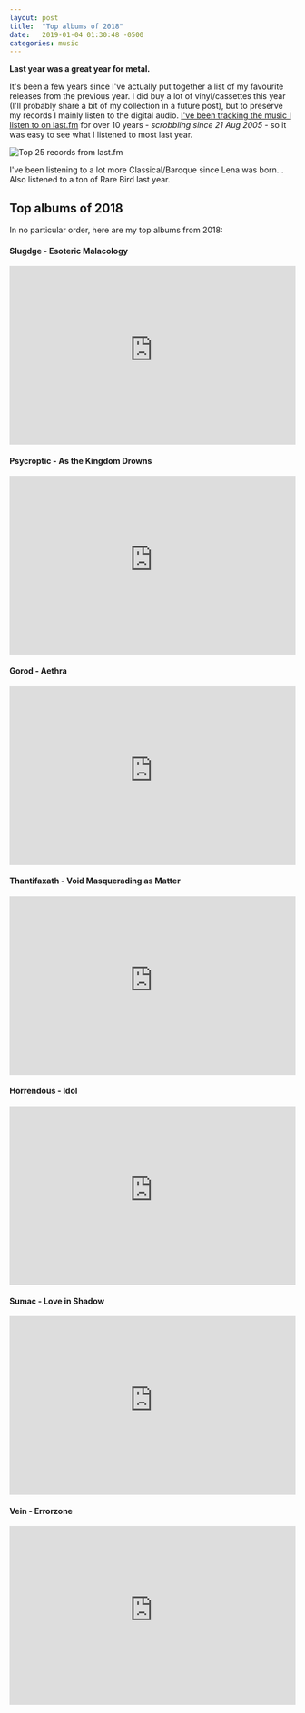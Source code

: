 ```yaml
---
layout: post
title:  "Top albums of 2018"
date:   2019-01-04 01:30:48 -0500
categories: music
---
```


**Last year was a great year for metal.**

It's been a few years since I've actually put together a list of my favourite releases from the previous year. I did buy a lot of vinyl/cassettes this year (I'll probably share a bit of my collection in a future post), but to preserve my records I mainly listen to the digital audio. [I've been tracking the music I listen to on last.fm](https://www.last.fm/user/Mareko) for over 10 years - *scrobbling since 21 Aug 2005* - so it was easy to see what I listened to most last year.

![Top 25 records from last.fm](https://dl.dropboxusercontent.com/s/2ahhl0j0ia3m5zx/collage.jpg)

I've been listening to a lot more Classical/Baroque since Lena was born... Also listened to a ton of Rare Bird last year.

## Top albums of 2018

In no particular order, here are my top albums from 2018:

#### Slugdge - Esoteric Malacology

  <iframe width="100%" height="315" src="https://www.youtube-nocookie.com/embed/BsTsOZqQiTc" frameborder="0" allow="accelerometer; autoplay; encrypted-media; gyroscope; picture-in-picture" allowfullscreen></iframe>

#### Psycroptic - As the Kingdom Drowns

  <iframe width="100%" height="315" src="https://www.youtube-nocookie.com/embed/UVWx4HibjMA" frameborder="0" allow="accelerometer; autoplay; encrypted-media; gyroscope; picture-in-picture" allowfullscreen></iframe>

#### Gorod - Aethra

  <iframe width="100%" height="315" src="https://www.youtube-nocookie.com/embed/BdpP-aAZhjs" frameborder="0" allow="accelerometer; autoplay; encrypted-media; gyroscope; picture-in-picture" allowfullscreen></iframe>

#### Thantifaxath - Void Masquerading as Matter

  <iframe width="100%" height="315" src="https://www.youtube-nocookie.com/embed/SSk23EvfZ2s" frameborder="0" allow="accelerometer; autoplay; encrypted-media; gyroscope; picture-in-picture" allowfullscreen></iframe>

#### Horrendous - Idol

  <iframe width="100%" height="315" src="https://www.youtube-nocookie.com/embed/-r9iS6fWnMA" frameborder="0" allow="accelerometer; autoplay; encrypted-media; gyroscope; picture-in-picture" allowfullscreen></iframe>

#### Sumac - Love in Shadow

  <iframe width="100%" height="315" src="https://www.youtube-nocookie.com/embed/DwmeIbwlv9M" frameborder="0" allow="accelerometer; autoplay; encrypted-media; gyroscope; picture-in-picture" allowfullscreen></iframe>

#### Vein - Errorzone

  <iframe width="100%" height="315" src="https://www.youtube-nocookie.com/embed/rpPHDdDWpms" frameborder="0" allow="accelerometer; autoplay; encrypted-media; gyroscope; picture-in-picture" allowfullscreen></iframe>
